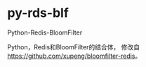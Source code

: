 # py-rds-blf
Python-Redis-BloomFilter

Python，Redis和BloomFilter的结合体， 修改自<https://github.com/xupeng/bloomfilter-redis>。




